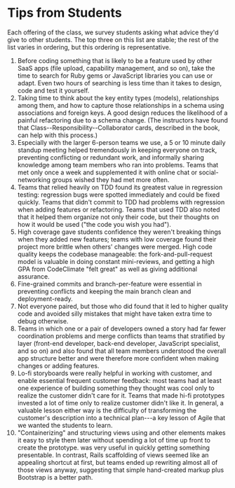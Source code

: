 # Tips from Students

Each offering of the class, we survey students asking what advice they'd give to other students. The top three on this list are stable; the rest of the list varies in ordering, but this ordering is representative.

1. Before coding something that is likely to be a feature used by other SaaS apps (file upload, capability management, and so on), take the time to search for Ruby gems or JavaScript libraries you can use or adapt. Even two hours of searching is less time than it takes to design, code and test it yourself.
2. Taking time to think about the key entity types (models), relationships among them, and how to capture those relationships in a schema using associations and foreign keys. A good design reduces the likelihood of a painful refactoring due to a schema change. (The instructors have found that Class--Responsibility--Collaborator cards, described in the book, can help with this process.)
3. Especially with the larger 6-person teams we use, a 5 or 10 minute daily standup meeting helped tremendously in keeping everyone on track, preventing conflicting or redundant work, and informally sharing knowledge among team members who ran into problems. Teams that met only once a week and supplemented it with online chat or social-networking groups wished they had met more often.
4. Teams that relied heavily on TDD found its greatest value in regression testing: regression bugs were spotted immediately and could be fixed quickly. Teams that didn't commit to TDD had problems with regression when adding features or refactoring. Teams that used TDD also noted that it helped them organize not only their code, but their thoughts on how it would be used ("the code you wish you had").
5. High coverage gave students confidence they weren't breaking things when they added new features; teams with low coverage found their project more brittle when others' changes were merged. High code quality keeps the codebase manageable: the fork-and-pull-request model is valuable in doing constant mini-reviews, and getting a high GPA from CodeClimate "felt great" as well as giving additional assurance.
6. Fine-grained commits and branch-per-feature were essential in preventing conflicts and keeping the main branch clean and deployment-ready.
7. Not everyone paired, but those who did found that it led to higher quality code and avoided silly mistakes that might have taken extra time to debug otherwise.
8. Teams in which one or a pair of developers owned a story had far fewer coordination problems and merge conflicts than teams that stratified by layer (front-end developer, back-end developer, JavaScript specialist, and so on) and also found that all team members understood the overall app structure better and were therefore more confident when making changes or adding features.
9. Lo-fi storyboards were really helpful in working with customer, and enable essential frequent customer feedback: most teams had at least one experience of building something they thought was cool only to realize the customer didn't care for it. Teams that made hi-fi prototypes invested a lot of time only to realize customer didn't like it. In general, a valuable lesson either way is the difficulty of transforming the customer's description into a technical plan---a key lesson of Agile that we wanted the students to learn.
10. "Containerizing" and structuring views using and other elements makes it easy to style them later without spending a lot of time up front to create the prototype. was very useful in quickly getting something presentable. In contrast, Rails scaffolding of views seemed like an appealing shortcut at first, but teams ended up rewriting almost all of those views anyway, suggesting that simple hand-created markup plus Bootstrap is a better path.
